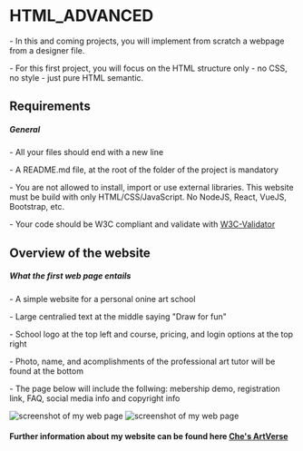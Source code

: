<h1> HTML_ADVANCED </h1>

<p> - In this and coming projects, you will implement from scratch a webpage from a designer file. </p>
<p> - For this first project, you will focus on the HTML structure only - no CSS, no style - just pure HTML semantic. </p>



<h2> Requirements </h2>



<h5> General </h5>
<p> - All your files should end with a new line </p>
<p> - A README.md file, at the root of the folder of the project is mandatory </p>
<p> - You are not allowed to install, import or use external libraries. This website must be build with only HTML/CSS/JavaScript. No NodeJS, React, VueJS, Bootstrap, etc. </p>
<p> - Your code should be W3C compliant and validate with <a href="https://intranet.aluswe.com/rltoken/Dzwkd63Mmcw7FNXDmnGTsg"target="_blank"> W3C-Validator </a> </p>


<h2> Overview of the website </h2>

<h5> What the first web page entails </h5>

<p> - A simple website for a personal onine art school </p>
<p> - Large centralied text at the middle saying "Draw for fun" </p>
<p> - School logo at the top left and course, pricing, and login options at the top right </p>
<p> - Photo, name, and acomplishments of the professional art tutor will be found at the bottom  </p>
<p> - The page below will include the follwing: mebership demo, registration link, FAQ, social media info and copyright info </p>

<image src="/html_advanced/images/mypage1.png" alt="screenshot of my web page" >
<image src="/html_advanced/images/mypage2.png" alt="screenshot of my web page" >


<h4> Further information about my website can be found here <a href="https://www.figma.com/community/file/1200035306919805760"target="_blank"> Che's ArtVerse </a> </h4>
